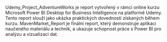 Udemy_Project_AdventureWorks je report vytvořený v rámci online kurzu Microsoft Power BI Desktop for Business Intelligence na platformě Udemy. Tento report slouží jako ukázka praktických dovedností získaných během kurzu.
MavenMarket_Report je finální report, který demonstruje aplikaci naučeného materiálu a technik, a ukazuje schopnost práce s Power BI pro analýzu a vizualizaci dat.


